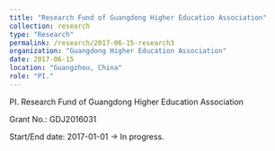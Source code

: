 ```yaml
---
title: "Research Fund of Guangdong Higher Education Association"
collection: research
type: "Research"
permalink: /research/2017-06-15-research3
organization: "Guangdong Higher Education Association"
date: 2017-06-15
location: "Guangzhou, China"
role: "PI."
---
```


PI. Research Fund of Guangdong Higher Education Association

Grant No.: GDJ2016031

Start/End date: 2017-01-01 → In progress.
